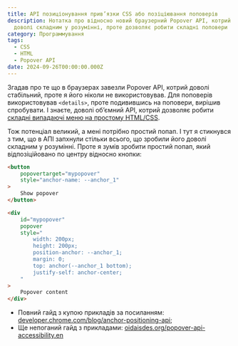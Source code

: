 ```yaml
---
title: API позиціонування прив’язки CSS або позіціювання поповерів
description: Нотатка про відносно новий браузерний Popover API, котрий виявився
  доволі складним у розумінні, проте дозволяє робити складні поповери
category: Программування
tags:
  - CSS
  - HTML
  - Popover API
date: 2024-09-26T00:00:00.000Z
---
```

Згадав про те що в браузерах завезли Popover API, котрий доволі стабільний, проте я його ніколи не використовував. Для поповерів використовував `<details>`, проте подивившись на поповери, вирішив спробувати. І знаєте, доволі обʼємний API, котрий дозволяє робити [складні випадаючі меню на простому HTML/CSS](https://css-irl.info/anchor-positioning-and-the-popover-api/).

Тож потенціал великий, а мені потрібно простий попап. І тут я стикнувся з тим, що в АПІ запхнули стільки всього, що зробили його доволі складним у розумінні. Проте я зумів зробити простий попап, який відпозіційовано по центру відносно кнопки:

```html
<button
    popovertarget="mypopover"
    style="anchor-name: --anchor_1"
>
	Show popover
</button>

<div
    id="mypopover"
    popover
    style="
        width: 200px;
        height: 200px;
        position-anchor: --anchor_1;
        margin: 0;
        top: anchor(--anchor_1 bottom);
        justify-self: anchor-center;
    "
>
    Popover content
</div>
```

- Повний гайд з купою прикладів за посиланням: [developer.chrome.com/blog/anchor-positioning-api](https://developer.chrome.com/blog/anchor-positioning-api);
- Ще непоганий гайд з прикладами: [oidaisdes.org/popover-api-accessibility.en](https://www.oidaisdes.org/popover-api-accessibility.en/)
